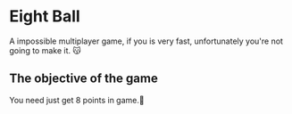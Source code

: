 # Eight Ball

A impossible multiplayer game, if you is very fast, unfortunately you're not going to make it. :kissing_cat:

## The objective of the game

You need just get 8 points in game.:see_no_evil:
